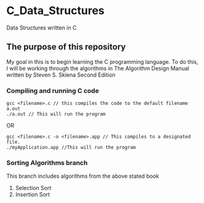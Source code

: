 # C_Data_Structures
Data Structures written in C

## The purpose of this repository
My goal in this is to begin learning the C programming language. To do this, I will be working through the algorithms in The Algorithm Design Manual written by Steven S. Skiena Second Edition


### Compiling and running C code
``` 
gcc <filename>.c // this compiles the code to the default filename a.out
./a.out // This will run the program
```
OR 
```
gcc <filename>.c -o <filename>.app // This compiles to a designated file.
./myApplication.app //This will run the program
```

### Sorting Algorithms branch
This branch includes algorithms from the above stated book
1. Selection Sort
2. Insertion Sort
